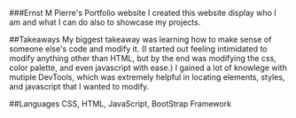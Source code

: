 ###Ernst M Pierre's Portfolio website
I created this website display who I am and what I can do also to showcase my projects.

##Takeaways
My biggest takeaway was learning how to make sense of someone else's code and modify it. (I started out feeling intimidated to modify anything other than HTML, but by the end was modifying the css, color palette, and even javascript with ease.) I gained a lot of knowlege with mutiple DevTools, which was extremely helpful in locating elements, styles, and javascript that I wanted to modify.

##Languages
CSS, HTML, JavaScript, BootStrap Framework